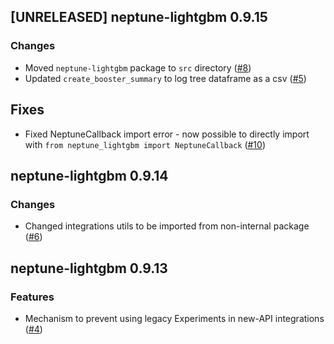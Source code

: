 ## [UNRELEASED] neptune-lightgbm 0.9.15

### Changes

- Moved `neptune-lightgbm` package to `src` directory ([#8](https://github.com/neptune-ai/neptune-lightgbm/pull/8))
- Updated `create_booster_summary` to log tree dataframe as a csv ([#5](https://github.com/neptune-ai/neptune-lightgbm/pull/5))

## Fixes

- Fixed NeptuneCallback import error - now possible to directly import with `from neptune_lightgbm import NeptuneCallback`
  ([#10](https://github.com/neptune-ai/neptune-lightgbm/pull/10))

## neptune-lightgbm 0.9.14

### Changes

- Changed integrations utils to be imported from non-internal package ([#6](https://github.com/neptune-ai/neptune-lightgbm/pull/6))

## neptune-lightgbm 0.9.13

### Features

- Mechanism to prevent using legacy Experiments in new-API integrations ([#4](https://github.com/neptune-ai/neptune-lightgbm/pull/4))

